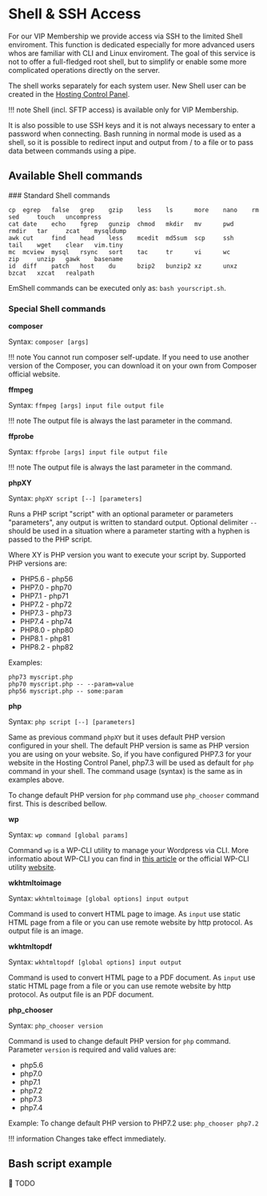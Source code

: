 # Shell & SSH Access

For our VIP Membership we provide access via SSH to the limited Shell enviroment. This function is dedicated especially for more advanced users whos are familiar with CLI and Linux enviroment. The goal of this service is not to offer a full-fledged root shell, but to simplify or enable some more complicated operations directly on the server.

The shell works separately for each system user. New Shell user can be created in the [Hosting Control Panel](https://my.nuclear.hosting).

!!! note
	Shell (incl. SFTP access) is available only for VIP Membership.

It is also possible to use SSH keys and it is not always necessary to enter a password when connecting. Bash running in normal mode is used as a shell, so it is possible to redirect input and output from / to a file or to pass data between commands using a pipe.

## Available Shell commands

### Standard Shell commands

```
cp	egrep	false	grep	gzip	less	ls		more	nano	rm		sed		touch	uncompress
cat	date	echo	fgrep	gunzip	chmod	mkdir	mv		pwd		rmdir	tar		zcat	mysqldump
awk	cut		find	head	less	mcedit	md5sum	scp		ssh		tail	wget	clear	vim.tiny
mc	mcview	mysql	rsync	sort	tac		tr		vi		wc		zip		unzip	gawk	basename
id	diff	patch	host	du		bzip2	bunzip2	xz		unxz	bzcat	xzcat	realpath
```

EmShell commands can be executed only as: ```bash yourscript.sh```.

### Special Shell commands

**composer**

Syntax: ```composer [args]```

!!! note
	You cannot run composer self-update. If you need to use another version of the Composer, you can download it on your own from Composer official website.

**ffmpeg**

Syntax: ```ffmpeg [args] input file output file```

!!! note
	The output file is always the last parameter in the command.

**ffprobe**

Syntax: ```ffprobe [args] input file output file```

!!! note
	The output file is always the last parameter in the command.

**phpXY**

Syntax: ```phpXY script [--] [parameters]```

Runs a PHP script "script" with an optional parameter or parameters "parameters", any output is written to standard output. Optional delimiter ```--``` should be used in a situation where a parameter starting with a hyphen is passed to the PHP script.

Where XY is PHP version you want to execute your script by. Supported PHP versions are:

  - PHP5.6 - php56
  - PHP7.0 - php70
  - PHP7.1 - php71
  - PHP7.2 - php72
  - PHP7.3 - php73
  - PHP7.4 - php74
  - PHP8.0 - php80
  - PHP8.1 - php81
  - PHP8.2 - php82

Examples:

```
php73 myscript.php
php70 myscript.php -- --param=value
php56 myscript.php -- some:param
```

**php**

Syntax: ```php script [--] [parameters]```

Same as previous command ```phpXY``` but it uses default PHP version configured in your shell. The default PHP version is same as PHP version you are using on your website. So, if you have configured PHP7.3 for your website in the Hosting Control Panel, php7.3 will be used as default for ```php``` command in your shell. The command usage (syntax) is the same as in examples above.

To change default PHP version for ```php``` command use ```php_chooser``` command first. This is described bellow.

**wp**

Syntax: ```wp command [global params]```

Command ```wp``` is a WP-CLI utility to manage your Wordpress via CLI. More informatio about WP-CLI you can find in [this article](/wordpress/#wp-cli-how-to-use-wp-cli-to-manage-wordpress-from-cli) or the official WP-CLI utility [website](https://wp-cli.org).

**wkhtmltoimage**

Syntax: ```wkhtmltoimage [global options] input output```

Command is used to convert HTML page to image. As ```input``` use static HTML page from a file or you can use remote website by http protocol. As output file is an image.

**wkhtmltopdf**

Syntax: ```wkhtmltopdf [global options] input output```

Command is used to convert HTML page to a PDF document. As ```input``` use static HTML page from a file or you can use remote website by http protocol. As output file is an PDF document.

**php_chooser**

Syntax: ```php_chooser version```

Command is used to change default PHP version for ```php``` command. Parameter ```version``` is required and valid values are:

  - php5.6
  - php7.0
  - php7.1
  - php7.2
  - php7.3
  - php7.4

Example: To change default PHP version to PHP7.2 use: ```php_chooser php7.2```

!!! information
	Changes take effect immediately.

## Bash script example

🚧 TODO
